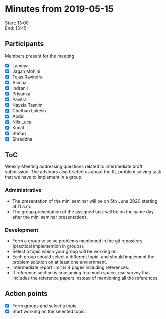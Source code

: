 # Minutes from 2019-05-15	

Start: 13:00	
End: 13:45	

## Participants	

Members present for the meeting	

- [X] Lameya	
- [X] Jagan Mohini	
- [X] Tejas Ravindra	
- [X] Asmaa	
- [X] Indranil	
- [X] Priyanka	
- [X] Pavitra	
- [X] Nayela Tasnim	
- [X] Chethan Lokesh	
- [X] Abdul	
- [X] Nils Luca	
- [X] Kunal	
- [X] Stefan	
- [X] Shraddha	

## ToC	
Weekly Meeting addressing questions related to intermediate draft submission. The advidors also briefed us about the RL problem solving task that we have to implement in a group.	
### Administrative	

- The presentation of the mini seminar will be on 5th June 2020 starting at 11 a.m.	
- The group presentation of the assigned task will be on the same day after the mini seminar presentations.	

### Development	

- Form a group to solve problems mentioned in the git repository (practical implemention in groups).	
- Select a topic which your group will be working on.	
- Each group should select a different topic, and should implement the problem solution on at least one enviornment.	
- Intermediate report limit is 4 pages including references.	
- If reference section is consuming too much space, use survey that includes the reference papers instead of mentioning all the references.	


## Action points	
- [X] Form groups and select a topic.	
- [X] Start working on the selected topic.
